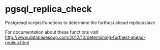 pgsql_replica_check
===================

Postgresql scripts/functions to determine the furthest ahead replica/slave

For documentation about these functions visit http://www.databasesoup.com/2012/10/determining-furthest-ahead-replica.html
